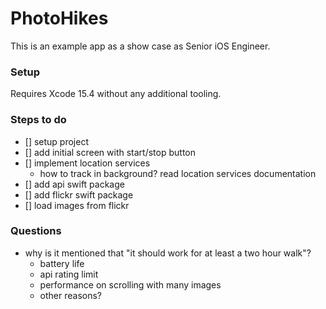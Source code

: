 # PhotoHikes

This is an example app as a show case as Senior iOS Engineer.

### Setup
Requires Xcode 15.4 without any additional tooling.

### Steps to do
- [] setup project
- [] add initial screen with start/stop button
- [] implement location services
    - how to track in background? read location services documentation
- [] add api swift package
- [] add flickr swift package
- [] load images from flickr

### Questions
- why is it mentioned that "it should work for at least a two hour walk"?
  - battery life
  - api rating limit
  - performance on scrolling with many images
  - other reasons?
